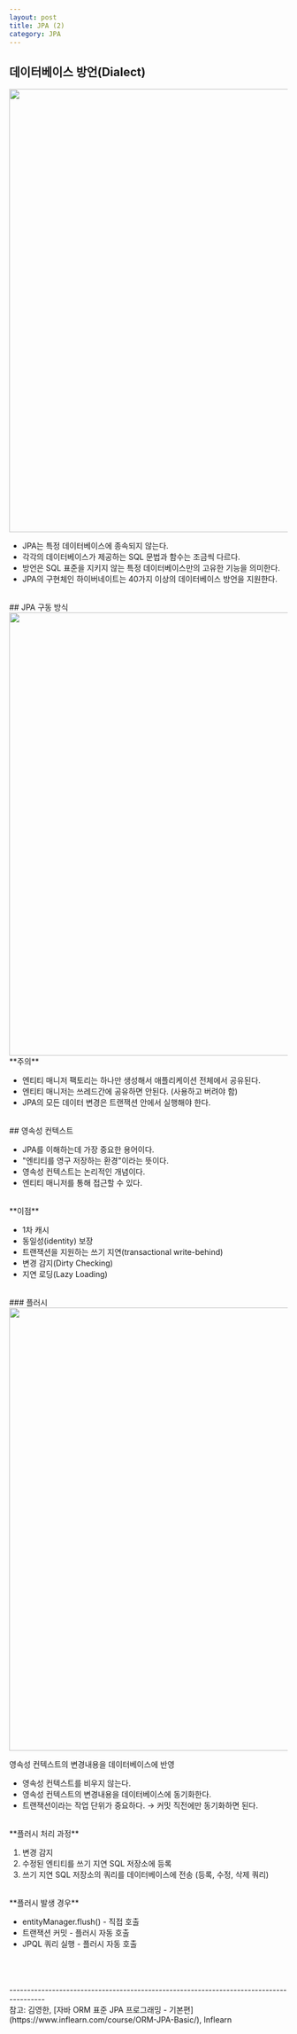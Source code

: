 ```yaml
---
layout: post
title: JPA (2)
category: JPA
---
```


## 데이터베이스 방언(Dialect)

<img src = "https://user-images.githubusercontent.com/77649948/106992099-04159280-67bb-11eb-93dd-3cab22b2f900.png" width="800">

- JPA는 특정 데이터베이스에 종속되지 않는다.
- 각각의 데이터베이스가 제공하는 SQL 문법과 함수는 조금씩 다르다.
- 방언은 SQL 표준을 지키지 않는 특정 데이터베이스만의 고유한 기능을 의미한다.
- JPA의 구현체인 하이버네이트는 40가지 이상의 데이터베이스 방언을 지원한다.

<br>
## JPA 구동 방식

<img src="https://user-images.githubusercontent.com/77649948/106992295-6ff7fb00-67bb-11eb-8346-614a2d55c4fe.png" width="800">

<br>
**주의**

- 엔티티 매니저 팩토리는 하나만 생성해서 애플리케이션 전체에서 공유된다.
- 엔티티 매니저는 쓰레드간에 공유하면 안된다. (사용하고 버려야 함)
- JPA의 모든 데이터 변경은 트랜잭션 안에서 실행해야 한다.

<br>
## 영속성 컨텍스트

- JPA를 이해하는데 가장 중요한 용어이다.
- "엔티티를 영구 저장하는 환경"이라는 뜻이다.
- 영속성 컨텍스트는 논리적인 개념이다.
- 엔티티 매니저를 통해 접근할 수 있다.

<br>
**이점**

- 1차 캐시
- 동일성(identity) 보장
- 트랜잭션을 지원하는 쓰기 지연(transactional write-behind)
- 변경 감지(Dirty Checking)
- 지연 로딩(Lazy Loading)

<br>
### 플러시

<img src = "https://user-images.githubusercontent.com/77649948/106992935-f3661c00-67bc-11eb-9336-d20fc798fc59.png" width="800">

영속성 컨텍스트의 변경내용을 데이터베이스에 반영

- 영속성 컨텍스트를 비우지 않는다.
- 영속성 컨텍스트의 변경내용을 데이터베이스에 동기화한다.
- 트랜잭션이라는 작업 단위가 중요하다. → 커밋 직전에만 동기화하면 된다.

<br>
**플러시 처리 과정**

1. 변경 감지
2. 수정된 엔티티를 쓰기 지연 SQL 저장소에 등록
3. 쓰기 지연 SQL 저장소의 쿼리를 데이터베이스에 전송 (등록, 수정, 삭제 쿼리)

<br>
**플러시 발생 경우**

- entityManager.flush() - 직접 호출
- 트랜잭션 커밋 - 플러시 자동 호출
- JPQL 쿼리 실행 - 플러시 자동 호출


<br>
<br>
<br>
----------------------------------------------------------------------------------------
<br>
참고: 김영한, [자바 ORM 표준 JPA 프로그래밍 - 기본편](https://www.inflearn.com/course/ORM-JPA-Basic/), Inflearn